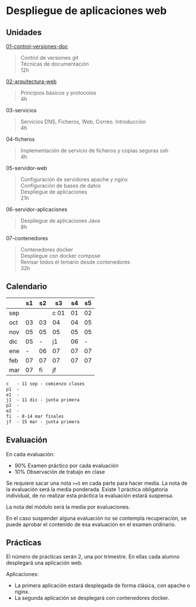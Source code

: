 # Despliegue de aplicaciones web

## Unidades

[01-control-versiones-doc](01-control-versiones-doc/)

> Control de versiones git<br>
> Técnicas de documentación<br>
> 12h

[02-arquitectura-web](02-arquitectura-web/)

> Principios básicos y protocolos<br>
> 4h

03-servicios

> Servicios DNS, Ficheros, Web, Correo. Introducción<br>
> 4h

04-ficheros

> Implementación de servicio de ficheros y copias seguras ssh<br>
> 4h

05-servidor-web

> Configuración de servidores apache y nginx<br>
> Configuración de bases de datos<br>
> Despliegue de aplicaciones<br>
> 21h

06-servidor-aplicaciones

> Despliegue de aplicaciones Java<br>
> 8h

07-contenedores

> Contenedores docker<br>
> Despliegue con docker compose<br>
> Revisar todos el temario desde contenedores<br>
> 32h


## Calendario

|     	| s1 	| s2 	| s3 	| s4 	| s5 	|
|-----	|----	|----	|----	|----	|----	|
| sep 	|    	|    	| c 01 	| 01   	| 02   	|
| oct 	| 03   	| 03   	| 04   	| 04   	| 05   	|
| nov 	| 05   	| 05   	| 05   	| 05   	| 05   	|
| dic 	| 05   	|   - 	| j1  	| 06   	|   - 	|
| ene 	|   - 	| 06   	| 07   	| 07   	| 07   	|
| feb 	| 07   	| 07   	| 07   	| 07   	| 07   	|
| mar 	| 07   	| fi  	| jf 	|    	|    	|

```txt
c   - 11 sep - comienzo clases
p1  - 
e1  - 
j1  - 11 dic - junta primera
p2  - 
e2  - 
fi  - 8-14 mar finales
jf  - 15 mar - junta primera
```


## Evaluación

En cada evaluación:

- 90% Examen práctico por cada evaluación 
- 10% Observación de trabajo en clase

Se requiere sacar una nota ```>=5``` en cada parte para hacer media. La nota de la evaluación será la media ponderada.
Existe 1 práctica obligatoria individual, de no realizar esta práctica la evaluación estará suspensa.

La nota del módulo será la media por evaluaciones.

En el caso suspender alguna evaluación no se contempla recuperación, se puede aprobar el contenido de esa evaluación en el examen ordinario.


## Prácticas

El número de prácticas serán 2, una por trimestre. En ellas cada alumno desplegará una aplicación web.

Aplicaciones: 
- La primera aplicación estará desplegada de forma clásica, con apache o nginx.
- La segunda aplicación se desplegará con contenedores docker.